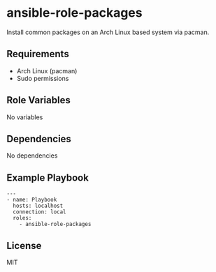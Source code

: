 ansible-role-packages
=========

Install common packages on an Arch Linux based system via pacman.

Requirements
------------

- Arch Linux (pacman)
- Sudo permissions

Role Variables
--------------

No variables

Dependencies
------------

No dependencies

Example Playbook
----------------

```
---
- name: Playbook
  hosts: localhost
  connection: local
  roles:
    - ansible-role-packages
```

License
-------

MIT
